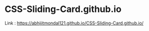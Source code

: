 # CSS-Sliding-Card.github.io

Link : https://abhijitmondal121.github.io/CSS-Sliding-Card.github.io/




